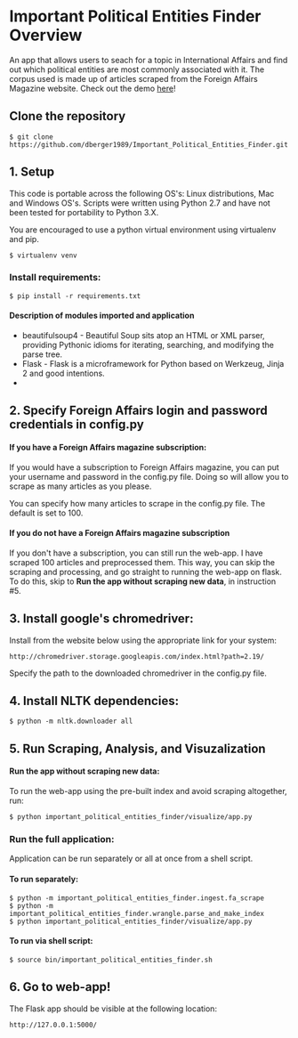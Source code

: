 # Important Political Entities Finder Overview

An app that allows users to seach for a topic in International Affairs and find out which political entities are most commonly associated with it. The corpus used is made up of articles scraped from the Foreign Affairs Magazine website. Check out the demo  <a href="http://107.23.92.220:5000" target="_blank">here</a>!


## Clone the repository

```$ git clone https://github.com/dberger1989/Important_Political_Entities_Finder.git```

## 1. Setup

This code is portable across the following OS's: Linux distributions, Mac and Windows OS's. Scripts were written using Python 2.7 and have not been tested for portability to Python 3.X.

You are encouraged to use a python virtual environment using virtualenv and pip. 

```$ virtualenv venv```

### Install requirements:

```$ pip install -r requirements.txt```

#### Description of modules imported and application

* beautifulsoup4 - Beautiful Soup sits atop an HTML or XML parser, providing Pythonic idioms for iterating, searching, and modifying the parse tree.
* Flask - Flask is a microframework for Python based on Werkzeug, Jinja 2 and good intentions.
* 

## 2. Specify Foreign Affairs login and password credentials in config.py 

#### If you have a Foreign Affairs magazine subscription:
If you would have a subscription to Foreign Affairs magazine, you can put your username and password in the config.py file. 
Doing so will allow you to scrape as many articles as you please. 

You can specify how many articles to scrape in the config.py file. The default is set to 100. 

#### If you do not have a Foreign Affairs magazine subscription
If you don't have a subscription, you can still run the web-app. I have scraped 100 articles and preprocessed them. This way, you can skip the scraping and processing, and go straight to running the web-app on flask. To do this, skip to 
**Run the app without scraping new data**, in instruction #5. 

## 3. Install google's chromedriver:

Install from the website below using the appropriate link for your system:
	
```
http://chromedriver.storage.googleapis.com/index.html?path=2.19/
```

Specify the path to the downloaded chromedriver in the config.py file.  


## 4. Install NLTK dependencies:

```
$ python -m nltk.downloader all
```



## 5. Run Scraping, Analysis, and Visuzalization

#### Run the app without scraping new data:
To run the web-app using the pre-built index and avoid scraping altogether, run:
```
$ python important_political_entities_finder/visualize/app.py 
```


### Run the full application:
Application can be run separately or all at once from a shell script.

#### To run separately:

```
$ python -m important_political_entities_finder.ingest.fa_scrape
$ python -m important_political_entities_finder.wrangle.parse_and_make_index
$ python important_political_entities_finder/visualize/app.py 
```

#### To run via shell script:

```$ source bin/important_political_entities_finder.sh```

## 6. Go to web-app!

The Flask app should be visible at the following location: 

``` http://127.0.0.1:5000/ ```
